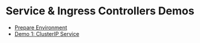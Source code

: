 # Service & Ingress Controllers Demos

* [Prepare Environment](./prep.md)
* [Demo 1: ClusterIP Service](./demo-1.md)

